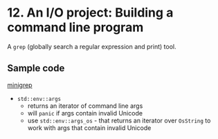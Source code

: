 # 12. An I/O project: Building a command line program

A `grep` (globally search a regular expression and print) tool.

## Sample code

[minigrep](./minigrep/)

- `std::env::args`
  - returns an iterator of command line args
  - will `panic` if args contain invalid Unicode
  - use `std::env::args_os` - that returns an iterator over `OsString` to work with args that contain invalid Unicode
